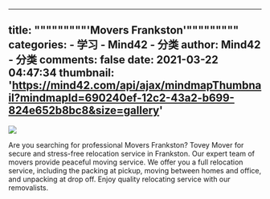 
---
title: """""""""'Movers Frankston'"""""""""
categories: 
    - 学习
    - Mind42 - 分类
author: Mind42 - 分类
comments: false
date: 2021-03-22 04:47:34
thumbnail: 'https://mind42.com/api/ajax/mindmapThumbnail?mindmapId=690240ef-12c2-43a2-b699-824e652b8bc8&size=gallery'
---

<div>   
<img src="https://mind42.com/api/ajax/mindmapThumbnail?mindmapId=690240ef-12c2-43a2-b699-824e652b8bc8&size=gallery" referrerpolicy="no-referrer"><p>
                    Are you searching for professional Movers Frankston?  Tovey Mover for secure and stress-free  relocation service in Frankston. Our expert team of movers provide peaceful moving service. We offer you a full relocation service, including the packing at pickup, moving between homes and office, and unpacking at drop off. Enjoy quality relocating service with our removalists.                </p>  
</div>
            